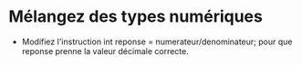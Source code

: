 ﻿# Mélangez des types numériques
 
- Modifiez l'instruction int reponse = numerateur/denominateur; pour que reponse prenne la valeur décimale correcte.
